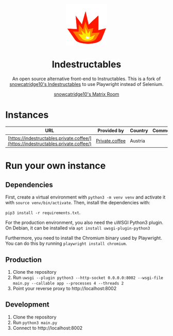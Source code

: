 <div align="center">
<img src="static/img/logo.png">
<h1>Indestructables</h1>
An open source alternative front-end to Instructables. This is a fork of <a href="https://codeberg.org/indestructables/indestructables">snowcatridge10's Indestructables</a> to use Playwright instead of Selenium.

<a href="https://matrix.to/#/#indestructables:fedora.im">snowcatridge10's Matrix Room</a>

</div>

# Instances

| URL                                                                                | Provided by                               | Country | Comments |
|------------------------------------------------------------------------------------|-------------------------------------------|---------|----------|
| [https://indestructables.private.coffee/](https://indestructables.private.coffee/) | [Private.coffee](https://private.coffee/) | Austria |          |

# Run your own instance

## Dependencies

First, create a virtual environment with `python3 -m venv venv` and activate it with `source venv/bin/activate`. Then, install the dependencies with:

`pip3 install -r requirements.txt`.

For the production environment, you also need the uWSGI Python3 plugin. On Debian, it can be installed via `apt install uwsgi-plugin-python3`

Furthermore, you need to install the Chromium binary used by Playwright. You can do this by running `playwright install chromium`.

## Production

1. Clone the repository
2. Run `uwsgi --plugin python3 --http-socket 0.0.0.0:8002 --wsgi-file main.py --callable app --processes 4 --threads 2`
3. Point your reverse proxy to http://localhost:8002

## Development

1. Clone the repository
2. Run `python3 main.py`
3. Connect to http://localhost:8002
